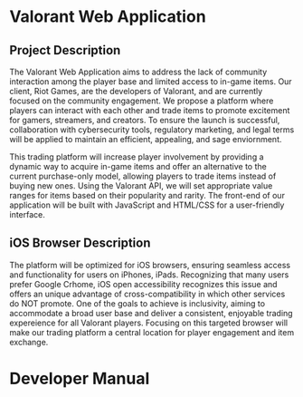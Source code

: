 # Valorant Web Application

## Project Description
The Valorant Web Application aims to address the lack of community interaction among the player base and limited access to in-game items. Our client, Riot Games, are the developers of Valorant, and are currently focused on the community engagement. We propose a platform where players can interact with each other and trade items to promote excitement for gamers, streamers, and creators. To ensure the launch is successful, collaboration with cybersecurity tools, regulatory marketing, and legal terms will be applied to maintain an efficient, appealing, and sage enviornment.

This trading platform will increase player involvement by providing a dynamic way to acquire in-game items and offer an alternative to the current purchase-only model, allowing players to trade items instead of buying new ones. Using the Valorant API, we will set appropriate value ranges for items based on their popularity and rarity. The front-end of our application will be built with JavaScript and HTML/CSS for a user-friendly interface.

## iOS Browser Description

The platform will be optimized for iOS browsers, ensuring seamless access and functionality for users on iPhones, iPads. Recognizing that many users prefer Google Crhome, iOS open accessibility recognizes this issue and offers an unique advantage of cross-compatibility in which other services do NOT promote. One of the goals to achieve is inclusivity, aiming to accommodate a broad user base and deliver a consistent, enjoyable trading expereience for all Valorant players. Focusing on this targeted browser will make our trading platform a central location for player engagement and item exchange.

# Developer Manual

